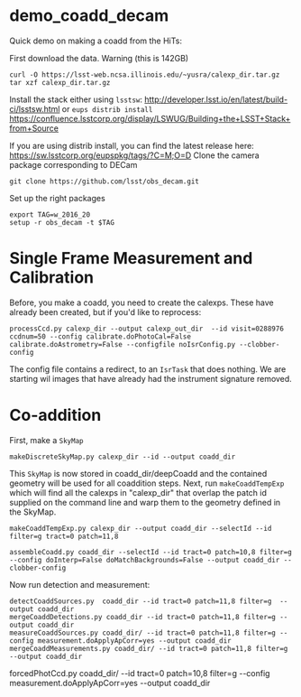 # demo_coadd_decam


Quick demo on making a coadd from the HiTs:

First download the data. 
Warning (this is 142GB)

```
curl -O https://lsst-web.ncsa.illinois.edu/~yusra/calexp_dir.tar.gz
tar xzf calexp_dir.tar.gz
```


Install the stack either using `lsstsw`: http://developer.lsst.io/en/latest/build-ci/lsstsw.html  or `eups distrib install` https://confluence.lsstcorp.org/display/LSWUG/Building+the+LSST+Stack+from+Source

If you are using distrib install, you can find the latest release here:
https://sw.lsstcorp.org/eupspkg/tags/?C=M;O=D
Clone the camera package corresponding to DECam

```
git clone https://github.com/lsst/obs_decam.git
```

Set up the right packages
```
export TAG=w_2016_20
setup -r obs_decam -t $TAG
```


# Single Frame Measurement and Calibration
Before, you make a coadd, you need to create the calexps. These have already been created, but if you'd like to reprocess:

```
processCcd.py calexp_dir --output calexp_out_dir  --id visit=0288976 ccdnum=50 --config calibrate.doPhotoCal=False calibrate.doAstrometry=False --configfile noIsrConfig.py --clobber-config
```

The config file contains a redirect, to an `IsrTask` that does nothing. We are starting wil images that have already had the instrument signature removed.


# Co-addition

First, make a `SkyMap`

```
makeDiscreteSkyMap.py calexp_dir --id --output coadd_dir
```

This `SkyMap` is now stored in coadd_dir/deepCoadd and  the contained geometry will be used for all coaddition steps. Next, run `makeCoaddTempExp` which will find all the calexps in "calexp_dir" that overlap the patch id supplied on the command line and warp them to the geometry defined in the SkyMap. 

```
makeCoaddTempExp.py calexp_dir --output coadd_dir --selectId --id filter=g tract=0 patch=11,8

assembleCoadd.py coadd_dir --selectId --id tract=0 patch=10,8 filter=g --config doInterp=False doMatchBackgrounds=False --output coadd_dir --clobber-config
```


Now run detection and measurement:

```
detectCoaddSources.py  coadd_dir --id tract=0 patch=11,8 filter=g  --output coadd_dir
mergeCoaddDetections.py coadd_dir --id tract=0 patch=11,8 filter=g --output coadd_dir
measureCoaddSources.py coadd_dir/ --id tract=0 patch=11,8 filter=g --config measurement.doApplyApCorr=yes --output coadd_dir
mergeCoaddMeasurements.py coadd_dir/ --id tract=0 patch=11,8 filter=g --output coadd_dir
```

forcedPhotCcd.py coadd_dir/ --id tract=0 patch=10,8 filter=g --config measurement.doApplyApCorr=yes --output coadd_dir

